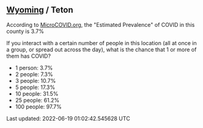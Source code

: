 
## [Wyoming](/united-states/wyoming) / Teton

According to [MicroCOVID.org](http://microcovid.org),
the "Estimated Prevalence" of COVID in this county is 3.7%

If you interact with a certain number of people in this location
(all at once in a group, or spread out across the day), what is the chance that
1 or more of them has COVID?

- 1 person: 3.7%
- 2 people: 7.3%
- 3 people: 10.7%
- 5 people: 17.3%
- 10 people: 31.5%
- 25 people: 61.2%
- 100 people: 97.7%

Last updated: 2022-06-19 01:02:42.545628 UTC

